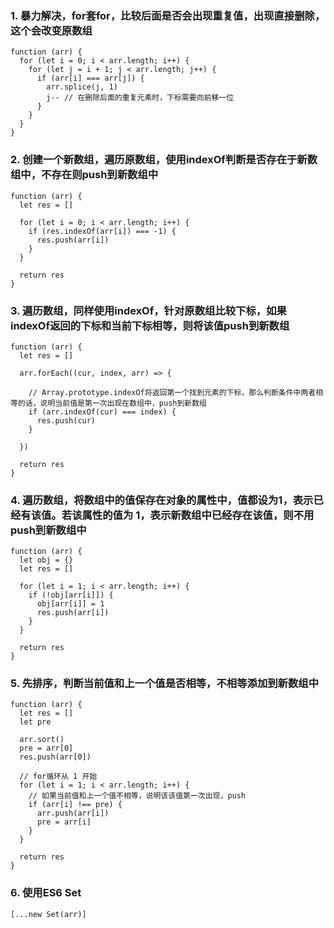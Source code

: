 ### 1. 暴力解决，for套for，比较后面是否会出现重复值，出现直接删除，这个会改变原数组
```
function (arr) {
  for (let i = 0; i < arr.length; i++) {
    for (let j = i + 1; j < arr.length; j++) {
      if (arr[i] === arr[j]) {
        arr.splice(j, 1)
        j-- // 在删除后面的重复元素时，下标需要向前移一位
      }
    }
  }
}
```

### 2. 创建一个新数组，遍历原数组，使用indexOf判断是否存在于新数组中，不存在则push到新数组中
```
function (arr) {
  let res = []

  for (let i = 0; i < arr.length; i++) {
    if (res.indexOf(arr[i]) === -1) {
      res.push(arr[i])
    }
  }

  return res
}
```

### 3. 遍历数组，同样使用indexOf，针对原数组比较下标，如果indexOf返回的下标和当前下标相等，则将该值push到新数组
```
function (arr) {
  let res = []

  arr.forEach((cur, index, arr) => {

    // Array.prototype.indexOf将返回第一个找到元素的下标，那么判断条件中两者相等的话，说明当前值是第一次出现在数组中，push到新数组
    if (arr.indexOf(cur) === index) {
      res.push(cur)
    }

  })

  return res
}
```

### 4. 遍历数组，将数组中的值保存在对象的属性中，值都设为1，表示已经有该值。若该属性的值为 1，表示新数组中已经存在该值，则不用push到新数组中
```
function (arr) {
  let obj = {}
  let res = []

  for (let i = 1; i < arr.length; i++) {
    if (!obj[arr[i]]) {
      obj[arr[i]] = 1
      res.push(arr[i])
    }
  }
  
  return res
}
```
### 5. 先排序，判断当前值和上一个值是否相等，不相等添加到新数组中
```
function (arr) {
  let res = []
  let pre

  arr.sort()
  pre = arr[0]
  res.push(arr[0])

  // for循环从 1 开始
  for (let i = 1; i < arr.length; i++) {
    // 如果当前值和上一个值不相等，说明该该值第一次出现，push
    if (arr[i] !== pre) {
      arr.push(arr[i])
      pre = arr[i]
    }
  }

  return res
}
```

### 6. 使用ES6 Set
```
[...new Set(arr)]
```